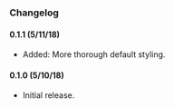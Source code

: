 ### Changelog

#### 0.1.1 (5/11/18)
* Added: More thorough default styling.

#### 0.1.0 (5/10/18)
* Initial release.
